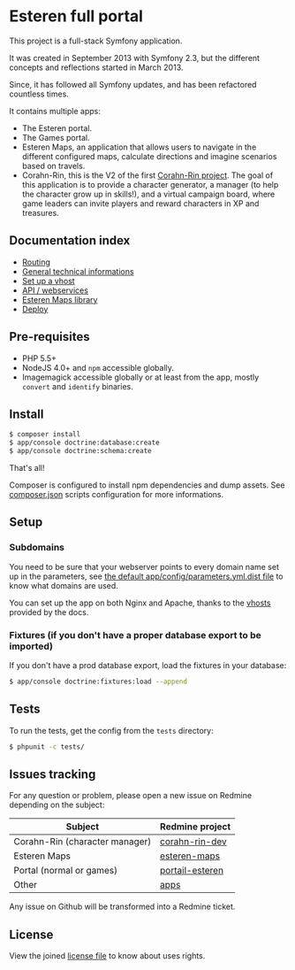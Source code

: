 Esteren full portal
========================

This project is a full-stack Symfony application.

It was created in September 2013 with Symfony 2.3, but the different concepts and reflections started in March 2013.

Since, it has followed all Symfony updates, and has been refactored countless times.

It contains multiple apps:

* The Esteren portal.
* The Games portal.
* Esteren Maps, an application that allows users to navigate in the different configured maps, calculate directions and
 imagine scenarios based on travels.
* Corahn-Rin, this is the V2 of the first [Corahn-Rin project](https://github.com/Esteren/CorahnRinV1). The goal of this
 application is to provide a character generator, a manager (to help the character grow up in skills!), and a virtual
 campaign board, where game leaders can invite players and reward characters in XP and treasures.

## Documentation index

* [Routing](docs/routing.md)
* [General technical informations](docs/technical.md)
* [Set up a vhost](docs/vhosts.md)
* [API / webservices](docs/api.md)
* [Esteren Maps library](docs/maps.md)
* [Deploy](docs/deploy.md)

## Pre-requisites

* PHP 5.5+
* NodeJS 4.0+ and `npm` accessible globally.
* Imagemagick accessible globally or at least from the app, mostly `convert` and `identify` binaries.

## Install

```bash
$ composer install
$ app/console doctrine:database:create
$ app/console doctrine:schema:create
```

That's all!

Composer is configured to install npm dependencies and dump assets. See
[composer.json](composer.json) scripts configuration for more informations.

## Setup

### Subdomains

You need to be sure that your webserver points to every domain name set up in the parameters,
 see [the default app/config/parameters.yml.dist file](app/config/parameters.yml) to know what domains are used.

You can set up the app on both Nginx and Apache, thanks to the [vhosts](docs/vhosts.md) provided by the docs.

### Fixtures (if you don't have a proper database export to be imported)

If you don't have a prod database export, load the fixtures in your database:

```bash
$ app/console doctrine:fixtures:load --append
```

## Tests

To run the tests, get the config from the `tests` directory:

```bash
$ phpunit -c tests/
```

## Issues tracking

For any question or problem, please open a new issue on Redmine depending on the subject:

| Subject                        | Redmine project
| ------------------------------ | ---------------
| Corahn-Rin (character manager) | [corahn-rin-dev](http://redmine.pierstoval.com/projects/corahn-rin-dev/issues)
| Esteren Maps                   | [esteren-maps](http://redmine.pierstoval.com/projects/esteren-maps/issues)
| Portal (normal or games)       | [portail-esteren](http://redmine.pierstoval.com/projects/portail-esteren/issues)
| Other                          | [apps](http://redmine.pierstoval.com/projects/apps/issues)

Any issue on Github will be transformed into a Redmine ticket.

## License

View the joined [license file](LICENSE) to know about uses rights.
